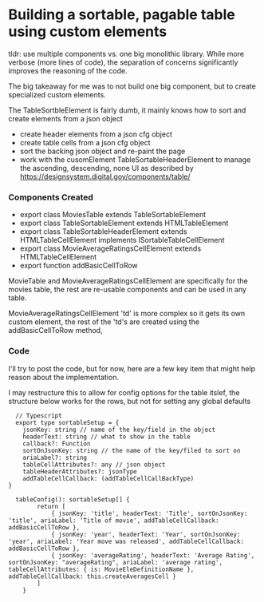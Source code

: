 # Building a sortable, pagable table using custom elements

tldr: use multiple components vs. one big monolithic library. While more verbose (more lines of code), the separation of concerns significantly improves the reasoning of the code.

The big takeaway for me was to not build one big component, but to create specialized custom elements.


The TableSortbleElement is fairly dumb, it mainly knows how to sort and create elements from a json object
- create header elements from a json cfg object
- create table cells from a json cfg object
- sort the backing json object and re-paint the page
- work with the cusomElement TableSortableHeaderElement to manage the ascending, descending, none UI as described by https://designsystem.digital.gov/components/table/

### Components Created

- export class MoviesTable extends TableSortableElement
- export class TableSortableElement extends HTMLTableElement
- export class TableSortableHeaderElement extends HTMLTableCellElement implements ISortableTableCellElement
- export class MovieAverageRatingsCellElement extends HTMLTableCellElement 
- export function addBasicCellToRow

MovieTable and MovieAverageRatingsCellElement are specifically for the movies table, the rest are re-usable components and can be used in any table.

MovieAverageRatingsCellElement 'td' is more complex so it gets its own custom element, the rest of the 'td's are created using the addBasicCellToRow method,

### Code

I'll try to post the code, but for now, here are a few key item that might help reason about the implementation.

I may restructure this to allow for config options for the table itslef, the structure below works for the rows, but not for setting any global defaults

```
  // Typescript
  export type sortableSetup = {
    jsonKey: string // name of the key/field in the object
    headerText: string // what to show in the table
    callback?: Function
    sortOnJsonKey: string // the name of the key/filed to sort on
    ariaLabel?: string
    tableCellAttributes?: any // json object
    tableHeaderAttributes?: jsonType
    addTableCellCallback: (addTableCellCallBackType)
}

  tableConfig(): sortableSetup[] {
        return [
            { jsonKey: 'title', headerText: 'Title', sortOnJsonKey: 'title', ariaLabel: 'Title of movie', addTableCellCallback: addBasicCellToRow },
            { jsonKey: 'year', headerText: 'Year', sortOnJsonKey: 'year', ariaLabel: 'Year move was released', addTableCellCallback: addBasicCellToRow },
            { jsonKey: 'averageRating', headerText: 'Average Rating', sortOnJsonKey: "averageRating", ariaLabel: 'average rating', tableCellAttributes: { is: MovieEleDefinitionName }, addTableCellCallback: this.createAveragesCell }
        ]
    }
```


